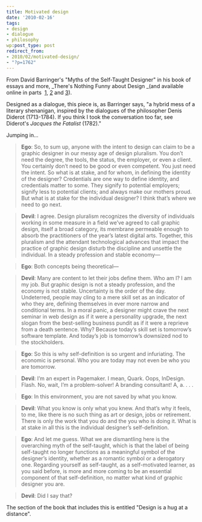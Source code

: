 ```yaml
---
title: Motivated design
date: '2010-02-16'
tags:
- design
- dialogue
- philosophy
wp:post_type: post
redirect_from:
- 2010/02/motivated-design/
- "?p=1762"
---
```


From David Barringer's "Myths of the Self-Taught Designer" in his book of essays and more, _There's Nothing Funny about Design _(and available online in parts  [1](http://www.aiga.org/content.cfm/myths-of-the-self-taught-designer-the-first-conversation-between), [2](http://www.aiga.org/content.cfm/myths-of-the-self-taught-designer-the-second-conversation-betwee) and [3](http://www.aiga.org/content.cfm/myths-of-the-self-taught-designer-the-third-conversation-between)).

Designed as a dialogue, this piece is, as Barringer says, "a hybrid mess of a literary shenanigan, inspired by the dialogues of the philosopher Denis Diderot (1713-1784). If you think I took the conversation too far, see Diderot's _Jacques the Fatalist_ (1782)."

Jumping in...

> **Ego**: So, to sum up, anyone with the intent to design can claim to be a graphic designer in our messy age of design pluralism. You don’t need the degree, the tools, the status, the employer, or even a client. You certainly don’t need to be good or even competent. You just need the intent. So what is at stake, and for whom, in defining the identity of the designer? Credentials are one way to define identity, and credentials matter to some. They signify to potential employers; signify less to potential clients; and always make our mothers proud. But what is at stake for the individual designer? I think that’s where we need to go next.

>

> **Devil**: I agree. Design pluralism recognizes the diversity of individuals working in some measure in a field we’ve agreed to call graphic design, itself a broad category, its membrane permeable enough to absorb the practitioners of the year’s latest digital arts. Together, this pluralism and the attendant technological advances that impact the practice of graphic design disturb the discipline and unsettle the individual. In a steady profession and stable economy—

>

> **Ego**: Both concepts being theoretical— 

>

> **Devil**: Many are content to let their jobs define them. Who am I? I am my job. But graphic design is not a steady profession, and the economy is not stable. Uncertainty is the order of the day. Undeterred, people may cling to a mere skill set as an indicator of who they are, defining themselves in ever more narrow and conditional terms. In a moral panic, a designer might crave the next seminar in web design as if it were a personality upgrade, the next slogan from the best-selling business pundit as if it were a reprieve from a death sentence. Why? Because today’s skill set is tomorrow’s software template. And today’s job is tomorrow’s downsized nod to the stockholders. 

>

> **Ego**: So this is why self-definition is so urgent and infuriating. The economic is personal. Who you are today may not even be who you are tomorrow. 

>

> **Devil**: I’m an expert in Pagemaker. I mean, Quark. Oops, InDesign. Flash. No, wait, I’m a problem-solver! A branding consultant! A, a. . . . 

>

> **Ego**: In this environment, you are not saved by what you know. 

>

> **Devil**: What you know is only what you knew. And that’s why it feels, to me, like there is no such thing as art or design, jobs or retirement. There is only the work that you do and the you who is doing it. What is at stake in all this is the individual designer’s self-definition. 

>

> **Ego**: And let me guess. What we are dismantling here is the overarching myth of the self-taught, which is that the label of being self-taught no longer functions as a meaningful symbol of the designer’s identity, whether as a romantic symbol or a derogatory one. Regarding yourself as self-taught, as a self-motivated learner, as you said before, is more and more coming to be an essential component of that self-definition, no matter what kind of graphic designer you are. 

>

> **Devil**: Did I say that?

The section of the book that includes this is entitled "Design is a hug at a distance".
